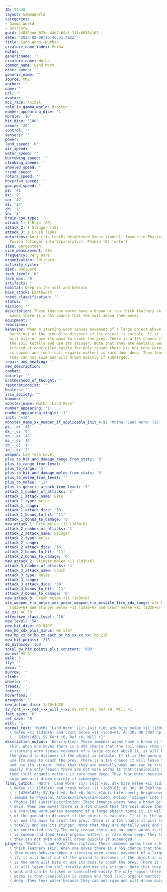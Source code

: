 ```yaml
---
ID: 71428
layout: GammaWorld
categories:
- Gamma World
- Bestiary
guid: 34055eed-073e-44d7-b9af-111c6685c167
date: '2023-02-09T16:46:31.482Z'
title: Land Worm «Mutha»
creature_name_index: Mutha
notes: ''
genericname: ''
creature_name: Mutha
common_name: Land Worm
other_names: ''
generic_name: ''
source: MM2
author: ''
name: ''
url: ''
avatar: ''
mcc_race: Animal
role_in_gamma_world: Monster
number_appearing_dice: '1'
morale: '10'
hit_dice: '100'
armor: '20'
control: ''
sensors: ''
power: ''
land_speed: '6'
air_speed: ''
water_speed: ''
burrowing_speed: ''
climbing_speed: ''
wheeled_speed: ''
tread_speed: ''
rotors_speed: ''
hoverfan_speed: ''
gav_pod_speed: ''
ps: '41'
dx: '9'
cn: '42'
ms: '14'
ch: '1'
in: '2'
brain-cpu type: ''
attack_1: 1 Bite (80)
attack_2: 1 Stinger (18)
attack_3: 1 Crush (100)
mutations: Anti-Life Leech; Heightened Sense (touch); Immune to Physical Attacks/Fire/Cold/Poison;
  Poison (stinger into 8/paralytic), Phobia [D] (water)
size: Gargantuan
size_measurement: 60m
frequency: Very Rare
organization: Solitary
activity_cycle: ''
diet: Omnivore
tech_level: '0'
tech_max: '0'
artifacts: ''
habitat: Deep in the soil and bedrock
base_stock: Earthworm
robot_classification: ''
status: ''
mission: ''
description: These immense worms have a brown or tan thick leathery skin. When one
  moves there is a 45% chance that the soil above them moves.
equipment: ''
reactions: ''
behavior: When a starving worm senses movement of a large object above it, it will
  burst out of the ground to discover if the object is eatable. If it is the worm
  will bite or use its mass to crush the prey. There is a 15% chance it will leave
  the soil totally and use its stinger. Note that they are mentally weak and can be
  tricked or controlled easily.The only reason there are not more worms is that cannibalism
  is common and food (soil organic matter) is rare down deep. They fear water because
  they can not swim and will drown quickly if submerged.
repair_and_healing: ''
new_description: ''
combat: ''
society: ''
brotherhood_of_thought: ''
restorationsist: ''
healers: ''
iron_society: ''
humans: ''
monster_name: Mutha 'Land Worm'
number_appearing: '1'
number_appearing_single: '1'
init: '+10'
monster_name_xx_number_if_applicable_init_+-x: "Mutha 'Land Worm' (1): Init +10"
ps_-_c: '41'
dx_-_c: '9'
cn_-_c: '42'
ms_-_c: '14'
ch_-_c: '1'
in_-_c: '2'
weapon: Low Tech Level
plus_to_hit_and_damage_range_from_stats: '0'
plus_to_range_from_level: ''
plus_to_range: '5'
plus_to_hit_and_damage_melee_from_stats: '6'
plus_to_melee_from_level: ''
plus_to_melee: '11'
plus_to_generic_attack_from_level: '5'
attack_1_number_of_attacks: '1'
attack_1_attack_name: Bite
attack_1_type: melee
attack_1_range: ''
attack_1_attack_dice: '30'
attack_1_bonus_to_hit: '11'
attack_1_bonus_to_damage: '6'
new_attack_1: Bite melee +11 (1d30+6)
attack_2_number_of_attacks: '1'
attack_2_attack_name: Stinger
attack_2_type: melee
attack_2_range: ''
attack_2_attack_dice: '16'
attack_2_bonus_to_hit: '11'
attack_2_bonus_to_damage: '6'
new_attack_2: Stinger melee +11 (1d16+6)
attack_3_number_of_attacks: '1'
attack_3_attack_name: Crush
attack_3_type: melee
attack_3_range: ''
attack_3_attack_dice: '30'
attack_3_bonus_to_hit: '11'
attack_3_bonus_to_damage: '6'
new_attack_3: Crush melee +11 (1d30+6)
atk_weapon_+-x_melee_xdx_andor_weapon_+-x_missile_fire_xdx_range: atk bite melee +11
  (1d30+6) and stinger melee +11 (1d16+6) and crush melee +11 (1d30+6)
ac_xx: AC 30
effective_class_level: '10'
new_level: '54'
new_hit_dice: HD 54D7
new_hd_xdx_plus_minus: HD 54D7
new_hp_xx_or_hp_xx_each_or_hp_xx_xx_xx: hp 216
new_hit_points: '216'
d6_hitdice: '100'
total_gw_hit_points_plus_constant: '600'
mv_xx: MV 8'
walk: 8'
fly: ''
swim: ''
burrow: ''
climb: ''
wheels: ''
treads: ''
rotors: ''
hoverfans: ''
gravpods: ''
new_action_dice: 1d20+1d20
sv_fort_+-x_ref_+-x_will_+-x: SV Fort +6, Ref +0, Will +1
fort_save: '6'
ref_save: '0'
will: '1'
normal_text: "Mutha 'Land Worm' (1): Init +10; atk bite melee +11 (1d30+6) and stinger\
  \ melee +11 (1d16+6) and crush melee +11 (1d30+6); AC 30; HD 54D7 hp 216; MV 8'\
  \ ; 1d20+1d20; SV Fort +6, Ref +0, Will +1"
description_output: 'Description: These immense worms have a brown or tan thick leathery
  skin. When one moves there is a 45% chance that the soil above them moves.Behavior:When
  a starving worm senses movement of a large object above it, it will burst out of
  the ground to discover if the object is eatable. If it is the worm will bite or
  use its mass to crush the prey. There is a 15% chance it will leave the soil totally
  and use its stinger. Note that they are mentally weak and can be tricked or controlled
  easily.The only reason there are not more worms is that cannibalism is common and
  food (soil organic matter) is rare down deep. They fear water because they can not
  swim and will drown quickly if submerged.'
final_output: "Mutha 'Land Worm' (1): Init +10; atk bite melee +11 (1d30+6) and stinger\
  \ melee +11 (1d16+6) and crush melee +11 (1d30+6); AC 30; HD 54D7 hp 216; MV 8'\
  \ ; 1d20+1d20; SV Fort +6, Ref +0, Will +1Anti-Life Leech; Heightened Sense (touch);\
  \ Immune to Physical Attacks/Fire/Cold/Poison; Poison (stinger into 8/paralytic),\
  \ Phobia [D] (water)Description: These immense worms have a brown or tan thick leathery\
  \ skin. When one moves there is a 45% chance that the soil above them moves.Behavior:When\
  \ a starving worm senses movement of a large object above it, it will burst out\
  \ of the ground to discover if the object is eatable. If it is the worm will bite\
  \ or use its mass to crush the prey. There is a 15% chance it will leave the soil\
  \ totally and use its stinger. Note that they are mentally weak and can be tricked\
  \ or controlled easily.The only reason there are not more worms is that cannibalism\
  \ is common and food (soil organic matter) is rare down deep. They fear water because\
  \ they can not swim and will drown quickly if submerged."
players: "Mutha; 'Land Worm';Description: These immense worms have a brown or tan\
  \ thick leathery skin. When one moves there is a 45% chance that the soil above\
  \ them moves.Behavior:When a starving worm senses movement of a large object above\
  \ it, it will burst out of the ground to discover if the object is eatable. If it\
  \ is the worm will bite or use its mass to crush the prey. There is a 15% chance\
  \ it will leave the soil totally and use its stinger. Note that they are mentally\
  \ weak and can be tricked or controlled easily.The only reason there are not more\
  \ worms is that cannibalism is common and food (soil organic matter) is rare down\
  \ deep. They fear water because they can not swim and will drown quickly if submerged.|"
...
```

